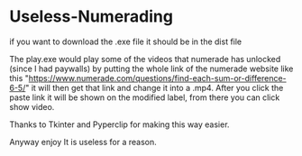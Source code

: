 # Useless-Numerading
 if you want to download the .exe file it should be in the dist file 

 The play.exe would play some of the videos that numerade has unlocked (since I had paywalls) by putting the whole link of the numerade website like this "https://www.numerade.com/questions/find-each-sum-or-difference-6-5/" it will then get that link and change it into a .mp4. After you click the paste link it will be shown on the modified label, from there you can click show video.

 Thanks to Tkinter and Pyperclip for making this way easier.

 Anyway enjoy
 It is useless for a reason.
